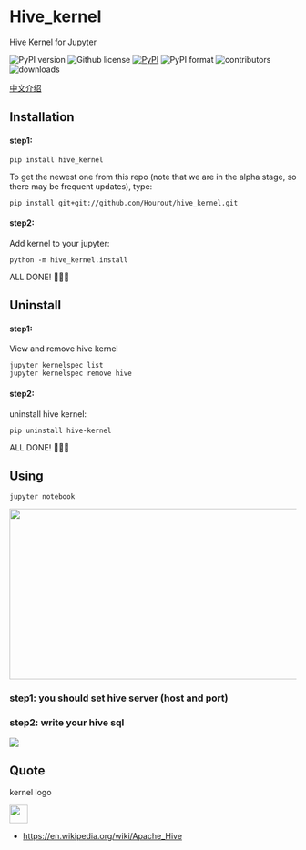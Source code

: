 # Hive_kernel
Hive  Kernel for Jupyter

![PyPI version](https://img.shields.io/pypi/pyversions/hive_kernel.svg)
![Github license](https://img.shields.io/github/license/Hourout/hive_kernel.svg)
[![PyPI](https://img.shields.io/pypi/v/hive_kernel.svg)](https://pypi.python.org/pypi/hive_kernel)
![PyPI format](https://img.shields.io/pypi/format/hive_kernel.svg)
![contributors](https://img.shields.io/github/contributors/Hourout/hive_kernel)
![downloads](https://img.shields.io/pypi/dm/hive_kernel.svg)


[中文介绍](document/chinese.md)

## Installation

#### step1:
```
pip install hive_kernel
```

To get the newest one from this repo (note that we are in the alpha stage, so there may be frequent updates), type:

```
pip install git+git://github.com/Hourout/hive_kernel.git
```

#### step2:
Add kernel to your jupyter:

```
python -m hive_kernel.install
```

ALL DONE! 🎉🎉🎉

## Uninstall

#### step1:

View and remove hive kernel
```
jupyter kernelspec list
jupyter kernelspec remove hive
```

#### step2:
uninstall hive kernel:

```
pip uninstall hive-kernel
```

ALL DONE! 🎉🎉🎉

## Using

```
jupyter notebook
```
<img src="image/hive2.png" width = "700" height = "300" />

### step1: you should set hive server (host and port)

### step2: write your hive sql
![](image/hive1.png)

## Quote 
kernel logo

<img src="https://upload.wikimedia.org/wikipedia/commons/thumb/b/bb/Apache_Hive_logo.svg/300px-Apache_Hive_logo.svg.png" width = "32" height = "32" />

- https://en.wikipedia.org/wiki/Apache_Hive

